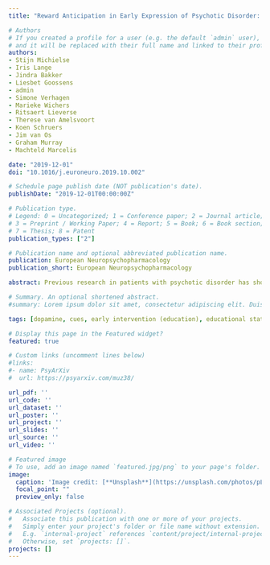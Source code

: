 ```yaml
---
title: "Reward Anticipation in Early Expression of Psychotic Disorder: A Functional MRI Approach"

# Authors
# If you created a profile for a user (e.g. the default `admin` user), write the username (folder name) here 
# and it will be replaced with their full name and linked to their profile.
authors:
- Stijn Michielse
- Iris Lange
- Jindra Bakker
- Liesbet Goossens
- admin
- Simone Verhagen
- Marieke Wichers
- Ritsaert Lieverse
- Therese van Amelsvoort
- Koen Schruers
- Jim van Os
- Graham Murray
- Machteld Marcelis

date: "2019-12-01"
doi: "10.1016/j.euroneuro.2019.10.002"

# Schedule page publish date (NOT publication's date).
publishDate: "2019-12-01T00:00:00Z"

# Publication type.
# Legend: 0 = Uncategorized; 1 = Conference paper; 2 = Journal article;
# 3 = Preprint / Working Paper; 4 = Report; 5 = Book; 6 = Book section;
# 7 = Thesis; 8 = Patent
publication_types: ["2"]

# Publication name and optional abbreviated publication name.
publication: European Neuropsychopharmacology
publication_short: European Neuropsychopharmacology

abstract: Previous research in patients with psychotic disorder has shown widespread abnormalities in brain activation during reward anticipation. Research at the level of subclinical psychotic experiences in individuals unexposed to antipsychotic medication is limited with inconclusive results. Therefore, brain activation during reward anticipation was examined in a larger sample of individuals with subclinical psychotic experiences (PE). Participants in the PE-group were included based on CAPE scores. A sample of emerging adults aged 16–26 years (n = 47) with PE and healthy controls (HC) (n = 40) underwent fMRI scanning. The Monetary Incentive Delay task was conducted with cues related to win, loss or neutral conditions. fMRI nonparametric tests were used to examine the reward versus neutral cue contrast. A significant main effect of the large win (€3.00) > neutral contrast was found in both groups showing activation in many brain areas, including classic reward regions. Whole brain analysis on the group comparison regarding the large win > neutral contrast showed significantly decreased activation in the right insula, putamen and supramarginal gyrus in the PE-group compared to controls. There was no group difference in the hypothesized reward-related region. Decreased activation in the right insula, putamen and supramarginal gyrus during reward anticipation in individuals with PE may be consistent with altered processing of sensory information, related to decreased emotional valuing and motivational tendencies and/or altered motor-cognitive processes. The absence of group differences in striatal activation suggests that activation here is intact in the earliest stages of psychosis and may exhibit progressive deterioration in as the disease develops.

# Summary. An optional shortened abstract.
#summary: Lorem ipsum dolor sit amet, consectetur adipiscing elit. Duis posuere tellus ac convallis placerat. Proin tincidunt magna sed ex sollicitudin condimentum.

tags: [dopamine, cues, early intervention (education), educational status, neostriatum, nucleus accumbens, prefrontal cortex, psychotic disorders, reaction time, ventral tegmental area, brain, reward, gender, avoidance behavior, functional magnetic resonance imaging, brain activity, incentives, young adult, money, positive reinforcement, ventral striatum]

# Display this page in the Featured widget?
featured: true

# Custom links (uncomment lines below)
#links:
#- name: PsyArXiv
#  url: https://psyarxiv.com/muz38/

url_pdf: ''
url_code: ''
url_dataset: ''
url_poster: ''
url_project: ''
url_slides: ''
url_source: ''
url_video: ''

# Featured image
# To use, add an image named `featured.jpg/png` to your page's folder. 
image:
  caption: 'Image credit: [**Unsplash**](https://unsplash.com/photos/pLCdAaMFLTE)'
  focal_point: ""
  preview_only: false

# Associated Projects (optional).
#   Associate this publication with one or more of your projects.
#   Simply enter your project's folder or file name without extension.
#   E.g. `internal-project` references `content/project/internal-project/index.md`.
#   Otherwise, set `projects: []`.
projects: []
---
```

